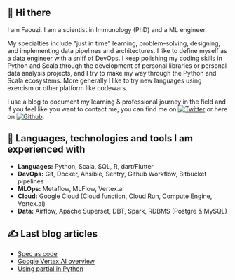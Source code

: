 ## 👋 Hi there  
I am Faouzi. I am a scientist in Immunology (PhD) and a ML engineer.

My specialties include "just in time" learning, problem-solving, designing, and implementing data pipelines and architectures. I like to define myself as a data engineer with a sniff of DevOps. I keep polishing my coding skills in Python and Scala through the development of personal libraries or personal data analysis projects, and I try to make my way through the Python and Scala ecosystems. More generally I like to try new languages using exercism or other platform like codewars.

I use a blog to document my learning & professional journey in the field and if you feel like you want to contact me, you can find me on [![Twitter][1.2]][1] or here on [![Github][2.2]][2].

## 🔧 Languages, technologies and tools I am experienced with
- **Languages:** Python, Scala, SQL, R, dart/Flutter
- **DevOps:** Git, Docker, Ansible, Sentry, Github Workflow, Bitbucket pipelines
- **MLOps:** Metaflow, MLFlow, Vertex.ai
- **Cloud:** Google Cloud (Cloud function, Cloud Run, Compute Engine, Vertex.ai)
- **Data:** Airflow, Apache Superset, DBT, Spark, RDBMS (Postgre & MySQL)

## &#x270d; Last blog articles

- [Spec as code](https://fbraza.github.io/2025/07/09/specs-as-code/)
- [Google Vertex.AI overview](https://fbraza.github.io/2023/09/30/overview-of-vertexai/)
- [Using partial in Python](https://fbraza.github.io/2023/09/30/using-partial/)

<!-- Link to icons -->
[1.2]: http://i.imgur.com/wWzX9uB.png (twitter icon without padding)
[2.2]: http://i.imgur.com/9I6NRUm.png (github icon without padding)
<!-- links to your social media accounts -->
[1]: https://twitter.com/braza_faouzi
[2]: https://github.com/fbraza
